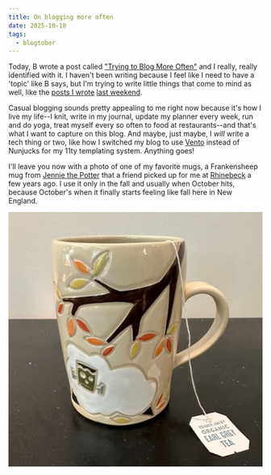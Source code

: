 ```yaml
---
title: On blogging more often
date: 2025-10-10
tags:
  - blogtober
---
```

Today, B wrote a post called ["Trying to Blog More Often"](https://binarydigit.city/trying-to-blog-more-often/) and I really, really identified with it. I haven't been writing because I feel like I need to have a 'topic' like B says, but I'm trying to write little things that come to mind as well, like the [posts I wrote](/weekend-break-from-social-media/) [last weekend](/writing-about-non-tech-things/). 

Casual blogging sounds pretty appealing to me right now because it's how I live my life--I knit, write in my journal, update my planner every week, run and do yoga, treat myself every so often to food at restaurants--and that's what I want to capture on this blog. And maybe, just maybe, I *will* write a tech thing or two, like how I switched my blog to use [Vento](https://vento.js.org) instead of Nunjucks for my 11ty templating system. Anything goes!

I'll leave you now with a photo of one of my favorite mugs, a Frankensheep mug from [Jennie the Potter](https://www.jenniethepotter.com) that a friend picked up for me at [Rhinebeck](https://sheepandwool.com) a few years ago. I use it only in the fall and usually when October hits, because October's when it finally starts feeling like fall here in New England.

![My Frankensheep mug filled with tasty, tasty Earl Grey tea.](../assets/images/mug.jpg)
